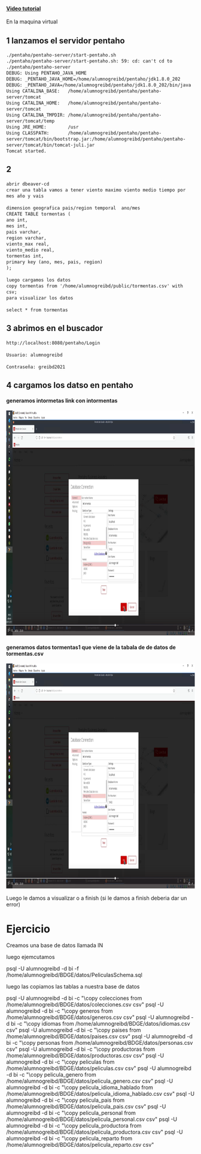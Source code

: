#### [Video tutorial]()
En la maquina virtual 
## 1 lanzamos el servidor pentaho

    ./pentaho/pentaho-server/start-pentaho.sh                                                                                                                                                                                                    
    ./pentaho/pentaho-server/start-pentaho.sh: 59: cd: can't cd to ./pentaho/pentaho-server                                                                                                                                                                             
    DEBUG: Using PENTAHO_JAVA_HOME                                                                                                                                                                                                                                      
    DEBUG: _PENTAHO_JAVA_HOME=/home/alumnogreibd/pentaho/jdk1.8.0_202                                                                                                                                                                                                   
    DEBUG: _PENTAHO_JAVA=/home/alumnogreibd/pentaho/jdk1.8.0_202/bin/java                                                                                                                                                                                               
    Using CATALINA_BASE:   /home/alumnogreibd/pentaho/pentaho-server/tomcat                                                                                                                                                                                             
    Using CATALINA_HOME:   /home/alumnogreibd/pentaho/pentaho-server/tomcat                                                                                                                                                                                             
    Using CATALINA_TMPDIR: /home/alumnogreibd/pentaho/pentaho-server/tomcat/temp                                                                                                                                                                                        
    Using JRE_HOME:        /usr                                                                                                                                                                                                                                         
    Using CLASSPATH:       /home/alumnogreibd/pentaho/pentaho-server/tomcat/bin/bootstrap.jar:/home/alumnogreibd/pentaho/pentaho-server/tomcat/bin/tomcat-juli.jar                                                                                                      
    Tomcat started.                                                                                                                                                  

## 2
    abrir dbeaver-cd
    crear una tabla vamos a tener viento maximo viento medio tiempo por mes año y vais

    dimension geografica pais/region temporal  ano/mes
    CREATE TABLE tormentas (
	ano int,
	mes int,
	pais varchar,
	region varchar,
	viento_max real,
	viento_medio real,
	tormentas int,
	primary key (ano, mes, pais, region)
    );

    luego cargamos los datos 
    copy tormentas from '/home/alumnogreibd/public/tormentas.csv' with csv;
    para visualizar los datos

    select * from tormentas
## 3 abrimos en el buscador 
    http://localhost:8080/pentaho/Login

    Usuario: alumnogreibd

    Contraseña: greibd2021
    
## 4  cargamos los datso en pentaho
    
#### generamos intormetas link con intormentas

<kbd>
  <a href="../images/praticese_1_1.png" target="_blank"><img src="../images/praticese_1_1.png" width="1000" height="600"></a>
</kbd>
    

#### generamos datos tormentas1 que viene de la tabala de de datos de tormentas.csv


<kbd>
  <a href="../images/praticese_1_2.png" target="_blank"><img src="../images/praticese_1_1.png" width="1000" height="600"></a>
</kbd>

Luego le damos a visualizar o a finish (si le damos a finish deberia dar un error)


# Ejercicio

Creamos una base de datos llamada IN

luego ejemcutamos 

  psql -U alumnogreibd -d bi -f /home/alumnogreibd/BDGE/datos/PeliculasSchema.sql

luego las copiamos las tablas a nuestra base de datos

psql -U alumnogreibd -d bi -c "\copy colecciones from /home/alumnogreibd/BDGE/datos/colecciones.csv csv"
psql -U alumnogreibd -d bi -c "\copy generos from /home/alumnogreibd/BDGE/datos/generos.csv csv"
psql -U alumnogreibd -d bi -c "\copy idiomas from /home/alumnogreibd/BDGE/datos/idiomas.csv csv"
psql -U alumnogreibd -d bi -c "\copy paises from /home/alumnogreibd/BDGE/datos/paises.csv csv"
psql -U alumnogreibd -d bi -c "\copy personas from /home/alumnogreibd/BDGE/datos/personas.csv csv"
psql -U alumnogreibd -d bi -c "\copy productoras from /home/alumnogreibd/BDGE/datos/productoras.csv csv"
psql -U alumnogreibd -d bi -c "\copy peliculas from /home/alumnogreibd/BDGE/datos/peliculas.csv csv"
psql -U alumnogreibd -d bi -c "\copy pelicula_genero from /home/alumnogreibd/BDGE/datos/pelicula_genero.csv csv"
psql -U alumnogreibd -d bi -c "\copy pelicula_idioma_hablado from /home/alumnogreibd/BDGE/datos/pelicula_idioma_hablado.csv csv"
psql -U alumnogreibd -d bi -c "\copy pelicula_pais from /home/alumnogreibd/BDGE/datos/pelicula_pais.csv csv"
psql -U alumnogreibd -d bi -c "\copy pelicula_personal from /home/alumnogreibd/BDGE/datos/pelicula_personal.csv csv"
psql -U alumnogreibd -d bi -c "\copy pelicula_productora from /home/alumnogreibd/BDGE/datos/pelicula_productora.csv csv"
psql -U alumnogreibd -d bi -c "\copy pelicula_reparto from /home/alumnogreibd/BDGE/datos/pelicula_reparto.csv csv"
